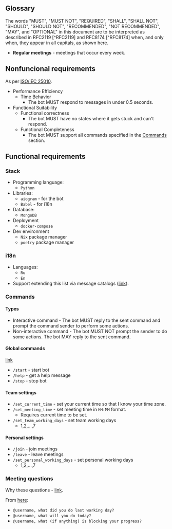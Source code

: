 
## Glossary

The words "MUST", "MUST NOT", "REQUIRED", "SHALL", "SHALL NOT", "SHOULD", "SHOULD NOT", "RECOMMENDED", "NOT RECOMMENDED", "MAY", and "OPTIONAL" in this document are to be interpreted as described in RFC2119 [^RFC2119] and RFC8174 [^RFC8174] when, and only when, they appear in all capitals, as shown here.

- **Regular meetings** - meetings that occur every week.

## Nonfuncional requirements

As per [ISO/IEC 25010](https://iso25000.com/index.php/en/iso-25000-standards/iso-25010).

- Performance Efficiency
  - Time Behavior
    - The bot MUST respond to messages in under 0.5 seconds.
- Functional Suitability
  - Functional correctness
    - The bot MUST have no states where it gets stuck and can't respond.
  - Functional Completeness
    - The bot MUST support all commands specified in the [Commands](#commands) section.


## Functional requirements

### Stack

- Programming language:
  - `Python`
- Libraries:
  - `aiogram` - for the bot
  - `Babel` - for i18n
- Database:
  - `MongoDB`
- Deployment
  - `docker-compose`
- Dev environment
  - `Nix` package manager
  - `poetry` package manager

### i18n

- Languages:
  - `Ru`
  - `En`
- Support extending this list via message catalogs ([link](https://babel.pocoo.org/en/latest/cmdline.html)).

### Commands

#### Types

- Interactive command - The bot MUST reply to the sent command and prompt the command sender to perform some actions.
- Non-interactive command - The bot MUST NOT prompt the sender to do some actions. The bot MAY reply to the sent command.


#### Global commands

[link](https://core.telegram.org/bots/features#global-commands)

- `/start` - start bot
- `/help` - get a help message
- `/stop` - stop bot

#### Team settings

- `/set_current_time` - set your current time so that I know your time zone.
- `/set_meeting_time` - set meeting time in `HH:MM` format.
  - Requires current time to be set.
- `/set_team_working_days` - set team working days
  - 1,2,...,7

#### Personal settings

- `/join` - join meetings
- `/leave` - leave meetings
- `/set_personal_working_days` - set personal working days
  - 1,2,...,7

### Meeting questions

Why these questions - [link](https://geekbot.com/blog/daily-standup-questions/).

From [here](https://www.agilealliance.org/glossary/three-qs/):

- `@username, what did you do last working day?`
- `@username, what will you do today?`
- `@username, what (if anything) is blocking your progress?`
